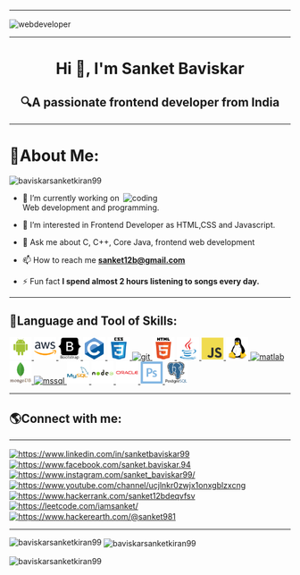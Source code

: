 
<hr><img align="center" alt="webdeveloper" width="1100" height="300" src="https://camo.githubusercontent.com/5e3babfce4609dcd669a8f2a6d37b47c85486729942c57c5afbfc715f0b5dff7/68747470733a2f2f7777772e6469676974616c736f6c7574696f6e73657276696365732e636f6d2f696d672f73657276696365732f776562253230646576656c6f706d656e742e676966"><hr>
<h1 align="center"><b>Hi 👋, I'm Sanket Baviskar</b></h1>

<h2 align="center" >🔍A passionate frontend developer from India</h2><hr>

<h1>👀About Me:</h1>

<p align="left"> <img src="https://komarev.com/ghpvc/?username=baviskarsanketkiran99&label=Profile%20views&color=0e75b6&style=flat" alt="baviskarsanketkiran99" /> </p>
<img align="right" alt="coding" width="300" src="https://miro.medium.com/max/828/0*7Q3yvSIv_t0ioJ-Z.gif">

- 🌱 I’m currently working on Web development and programming.

- 💙 I’m interested in Frontend Developer as HTML,CSS and Javascript.

- 💬 Ask me about C, C++, Core Java, frontend web development

- 📫 How to reach me **sanket12b@gmail.com** 

- ⚡ Fun fact **I spend almost 2 hours listening to songs every day.**
<hr>
<h2 align="left">🥇Language and Tool of Skills:</h2>

<p align="left"> <a href="https://developer.android.com" target="_blank" rel="noreferrer"> <img src="https://raw.githubusercontent.com/devicons/devicon/master/icons/android/android-original-wordmark.svg" alt="android" width="40" height="40"/> </a> <a href="https://aws.amazon.com" target="_blank" rel="noreferrer"> <img src="https://raw.githubusercontent.com/devicons/devicon/master/icons/amazonwebservices/amazonwebservices-original-wordmark.svg" alt="aws" width="40" height="40"/> </a> <a href="https://getbootstrap.com" target="_blank" rel="noreferrer"> <img src="https://raw.githubusercontent.com/devicons/devicon/master/icons/bootstrap/bootstrap-plain-wordmark.svg" alt="bootstrap" width="40" height="40"/> </a> <a href="https://www.cprogramming.com/" target="_blank" rel="noreferrer"> <img src="https://raw.githubusercontent.com/devicons/devicon/master/icons/c/c-original.svg" alt="c" width="40" height="40"/> </a> <a href="https://www.w3schools.com/css/" target="_blank" rel="noreferrer"> <img src="https://raw.githubusercontent.com/devicons/devicon/master/icons/css3/css3-original-wordmark.svg" alt="css3" width="40" height="40"/> </a> <a href="https://git-scm.com/" target="_blank" rel="noreferrer"> <img src="https://www.vectorlogo.zone/logos/git-scm/git-scm-icon.svg" alt="git" width="40" height="40"/> </a> <a href="https://www.w3.org/html/" target="_blank" rel="noreferrer"> <img src="https://raw.githubusercontent.com/devicons/devicon/master/icons/html5/html5-original-wordmark.svg" alt="html5" width="40" height="40"/> </a> <a href="https://www.java.com" target="_blank" rel="noreferrer"> <img src="https://raw.githubusercontent.com/devicons/devicon/master/icons/java/java-original.svg" alt="java" width="40" height="40"/> </a> <a href="https://developer.mozilla.org/en-US/docs/Web/JavaScript" target="_blank" rel="noreferrer"> <img src="https://raw.githubusercontent.com/devicons/devicon/master/icons/javascript/javascript-original.svg" alt="javascript" width="40" height="40"/> </a> <a href="https://www.linux.org/" target="_blank" rel="noreferrer"> <img src="https://raw.githubusercontent.com/devicons/devicon/master/icons/linux/linux-original.svg" alt="linux" width="40" height="40"/> </a> <a href="https://www.mathworks.com/" target="_blank" rel="noreferrer"> <img src="https://upload.wikimedia.org/wikipedia/commons/2/21/Matlab_Logo.png" alt="matlab" width="40" height="40"/> </a> <a href="https://www.mongodb.com/" target="_blank" rel="noreferrer"> <img src="https://raw.githubusercontent.com/devicons/devicon/master/icons/mongodb/mongodb-original-wordmark.svg" alt="mongodb" width="40" height="40"/> </a> <a href="https://www.microsoft.com/en-us/sql-server" target="_blank" rel="noreferrer"> <img src="https://www.svgrepo.com/show/303229/microsoft-sql-server-logo.svg" alt="mssql" width="40" height="40"/> </a> <a href="https://www.mysql.com/" target="_blank" rel="noreferrer"> <img src="https://raw.githubusercontent.com/devicons/devicon/master/icons/mysql/mysql-original-wordmark.svg" alt="mysql" width="40" height="40"/> </a> <a href="https://nodejs.org" target="_blank" rel="noreferrer"> <img src="https://raw.githubusercontent.com/devicons/devicon/master/icons/nodejs/nodejs-original-wordmark.svg" alt="nodejs" width="40" height="40"/> </a> <a href="https://www.oracle.com/" target="_blank" rel="noreferrer"> <img src="https://raw.githubusercontent.com/devicons/devicon/master/icons/oracle/oracle-original.svg" alt="oracle" width="40" height="40"/> </a> <a href="https://www.photoshop.com/en" target="_blank" rel="noreferrer"> <img src="https://raw.githubusercontent.com/devicons/devicon/master/icons/photoshop/photoshop-line.svg" alt="photoshop" width="40" height="40"/> </a> <a href="https://www.postgresql.org" target="_blank" rel="noreferrer"> <img src="https://raw.githubusercontent.com/devicons/devicon/master/icons/postgresql/postgresql-original-wordmark.svg" alt="postgresql" width="40" height="40"/> </a>
<hr>
<h2 align="left">🌎Connect with me:</h2><hr>
<p align="left">
<a href="https://linkedin.com/in/https://www.linkedin.com/in/sanketbaviskar99" target="blank"><img align="center" src="https://raw.githubusercontent.com/rahuldkjain/github-profile-readme-generator/master/src/images/icons/Social/linked-in-alt.svg" alt="https://www.linkedin.com/in/sanketbaviskar99" height="30" width="40" /></a>
<a href="https://fb.com/https://www.facebook.com/sanket.baviskar.94" target="blank"><img align="center" src="https://raw.githubusercontent.com/rahuldkjain/github-profile-readme-generator/master/src/images/icons/Social/facebook.svg" alt="https://www.facebook.com/sanket.baviskar.94" height="30" width="40" /></a>
<a href="https://instagram.com/https://www.instagram.com/sanket_baviskar99/" target="blank"><img align="center" src="https://raw.githubusercontent.com/rahuldkjain/github-profile-readme-generator/master/src/images/icons/Social/instagram.svg" alt="https://www.instagram.com/sanket_baviskar99/" height="30" width="40" /></a>
<a href="https://www.youtube.com/c/https://www.youtube.com/channel/ucjlnkr0zwjx1onxgblzxcng" target="blank"><img align="center" src="https://raw.githubusercontent.com/rahuldkjain/github-profile-readme-generator/master/src/images/icons/Social/youtube.svg" alt="https://www.youtube.com/channel/ucjlnkr0zwjx1onxgblzxcng" height="30" width="40" /></a>
<a href="https://www.hackerrank.com/https://www.hackerrank.com/sanket12bdeqvfsv" target="blank"><img align="center" src="https://raw.githubusercontent.com/rahuldkjain/github-profile-readme-generator/master/src/images/icons/Social/hackerrank.svg" alt="https://www.hackerrank.com/sanket12bdeqvfsv" height="30" width="40" /></a>
<a href="https://www.leetcode.com/https://leetcode.com/iamsanket/" target="blank"><img align="center" src="https://raw.githubusercontent.com/rahuldkjain/github-profile-readme-generator/master/src/images/icons/Social/leet-code.svg" alt="https://leetcode.com/iamsanket/" height="30" width="40" /></a>
<a href="https://www.hackerearth.com/https://www.hackerearth.com/@sanket981" target="blank"><img align="center" src="https://raw.githubusercontent.com/rahuldkjain/github-profile-readme-generator/master/src/images/icons/Social/hackerearth.svg" alt="https://www.hackerearth.com/@sanket981" height="30" width="40" /></a>
</p>
<hr>

<p><img align="left" src="https://github-readme-stats.vercel.app/api/top-langs?username=baviskarsanketkiran99&show_icons=true&locale=en&layout=compact" alt="baviskarsanketkiran99" /></p>

<p>&nbsp;<img align="center" src="https://github-readme-stats.vercel.app/api?username=baviskarsanketkiran99&show_icons=true&locale=en" alt="baviskarsanketkiran99" /></p>

<p><img align="center" src="https://github-readme-streak-stats.herokuapp.com/?user=baviskarsanketkiran99&" alt="baviskarsanketkiran99" /></p>
